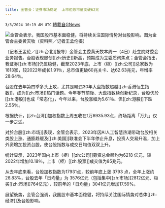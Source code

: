 ```yaml
---
title: 金管会：证券市场稳定  上市柜总市值突破62兆
---
```

`3/3/2024 10:19 AM UTC` [轉載自GNews](https://gnews.org/articles/2361105)

![](https://img.ltn.com.tw/Upload/business/page/800/2024/03/03/4596076_1.jpg "")金管会表示，我国股市基本面稳健，将持续关注国际情势对台股影响。图为金管会主委黄天牧（资料照／记者王孟伦摄）

〔记者王孟伦／[[zh:台北]]报导〕金管会主委黄天牧本周一（4日）赴立院财委会业务报告。台股表现屡创[[zh:历史]]新高，预期成为立委质询焦点；金管会指出，我证券[[zh:市场]]仍属稳健，截至2023年底，上市（柜）[[zh:公司]]总家数为1813家，较2022年成长1.91％，总市值更破60兆关卡、达62.63兆元，年增率28.64％。

台股在去年第四季多头上攻，尤其是睽违30年大盘指数超越[[zh:香港恒生指数]]，成为[[zh:市场]]热门话题。今年春节前後、大盘指数续创新纪录，台股优於[[zh:港股]]也成「常态化」，今年以来，台股涨幅为5.61％、但[[zh:港股]]下跌2.55％。

根据统计，[[zh:台湾]]加权指数上周五收在1万8935.93点，终场距离「万九」仅一步之遥。

对於台股[[zh:市场]]表现，金管会表示，2023年因AI人工智慧热潮带动台股相关类股上涨、通膨趋缓及[[zh:美国]]联准会下半年停止升息，投资人交易升温，加上外资增加投资台股，使台股指数与成交日均值双双上升。

统计显示，2023年国内上市（柜）[[zh:公司]]募资总金额约为6218 亿元，较2022年增加10.18％，上市（柜）[[zh:股票]]成交值为85兆元。

从去年底来看，台股加权指数为17931点，较前年底上涨 3793 点，全年上涨约26.83%，台股去年「日均量」为 3576亿元（包括集中[[zh:市场]]2812亿元、柜买[[zh:市场]]764亿元），较前年的「日均量」3041亿元增加17.59%。

展望後势，金管会强调，我国股市基本面稳健，将持续关注国际情势对总体[[zh:经济]]及台股影响。
